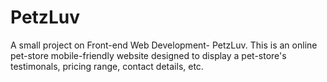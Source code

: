 # PetzLuv
A small project on Front-end Web Development- PetzLuv. This is an online pet-store mobile-friendly website designed to display a pet-store's testimonals, pricing range, contact details, etc.
